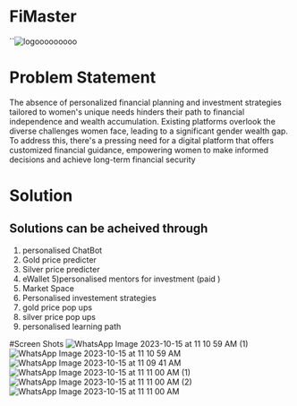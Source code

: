# FiMaster
``![logooooooooo](https://github.com/csworm-rudraksha/Hackathon/assets/111187511/77e5ff1b-0ae6-4414-843b-3e5bdbc26261)

# Problem Statement
The absence of personalized financial planning and
investment strategies tailored to women's unique needs
hinders their path to financial independence and wealth
accumulation. Existing platforms overlook the diverse
challenges women face, leading to a significant gender wealth
gap. To address this, there's a pressing need for a digital
platform that offers customized financial guidance,
empowering women to make informed decisions and
achieve long-term financial security

# Solution
## Solutions can be acheived through
1) personalised ChatBot
2) Gold price predicter
3) Silver price predicter
4) eWallet
5)personalised mentors for investment (paid )
5) Market Space
6) Personalised investement strategies
7) gold price pop ups
8) silver price pop ups
9) personalised learning path

 #Screen Shots
![WhatsApp Image 2023-10-15 at 11 10 59 AM (1)](https://github.com/csworm-rudraksha/Hackathon/assets/111187511/389d3133-18a3-480e-9c6a-1d442e569ffd)
![WhatsApp Image 2023-10-15 at 11 10 59 AM](https://github.com/csworm-rudraksha/Hackathon/assets/111187511/40333a73-e3a4-47b5-b382-d78ca225b861)
 ![WhatsApp Image 2023-10-15 at 11 09 41 AM](https://github.com/csworm-rudraksha/Hackathon/assets/111187511/e09c94e8-668c-4867-abae-6e7e071650c4)
![WhatsApp Image 2023-10-15 at 11 11 00 AM (1)](https://github.com/csworm-rudraksha/Hackathon/assets/111187511/c79b9c29-ec10-4bb1-ba00-8b9819f03f0c)
![WhatsApp Image 2023-10-15 at 11 11 00 AM (2)](https://github.com/csworm-rudraksha/Hackathon/assets/111187511/bbe00e2d-4a56-449b-a5fe-ce859ed256bd)
![WhatsApp Image 2023-10-15 at 11 11 00 AM](https://github.com/csworm-rudraksha/Hackathon/assets/111187511/c900f5f4-fc87-4bdb-9a29-2bcdb0ce113d)
